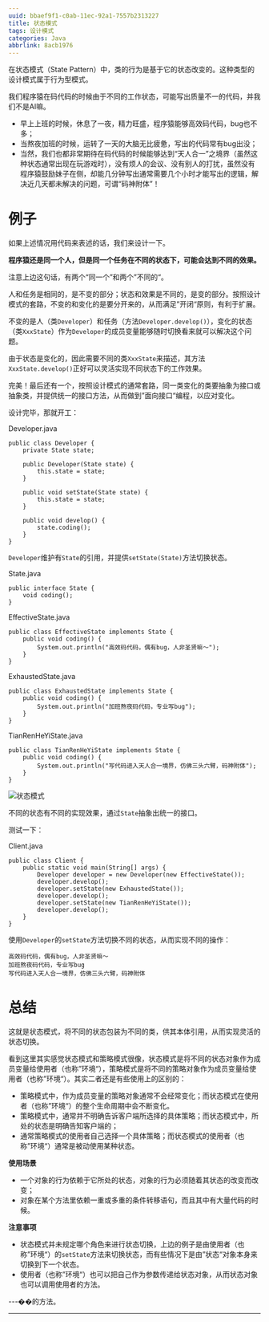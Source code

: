 ```yaml
---
uuid: bbaef9f1-c0ab-11ec-92a1-7557b2313227
title: 状态模式
tags: 设计模式
categories: Java
abbrlink: 8acb1976
---
```


在状态模式（State Pattern）中，类的行为是基于它的状态改变的。这种类型的设计模式属于行为型模式。

我们程序猿在码代码的时候由于不同的工作状态，可能写出质量不一的代码，并我们不是AI嘛。

- 早上上班的时候，休息了一夜，精力旺盛，程序猿能够高效码代码，bug也不多；
- 当熬夜加班的时候，运转了一天的大脑无比疲惫，写出的代码常有bug出没；
- 当然，我们也都非常期待在码代码的时候能够达到“天人合一”之境界（虽然这种状态通常出现在玩游戏时），没有烦人的会议、没有别人的打扰，虽然没有程序猿鼓励妹子在侧，却能几分钟写出通常需要几个小时才能写出的逻辑，解决近几天都未解决的问题，可谓“码神附体”！

# 例子

如果上述情况用代码来表述的话，我们来设计一下。

**程序猿还是同一个人，但是同一个任务在不同的状态下，可能会达到不同的效果。**

注意上边这句话，有两个“同一个”和两个”不同的“。

人和任务是相同的，是不变的部分；状态和效果是不同的，是变的部分。按照设计模式的套路，不变的和变化的是要分开来的，从而满足”开闭“原则，有利于扩展。

不变的是人（类`Developer`）和任务（方法`Developer.develop()`），变化的状态（类`XxxState`）作为`Developer`的成员变量能够随时切换看来就可以解决这个问题。

由于状态是变化的，因此需要不同的类`XxxState`来描述，其方法`XxxState.develop()`正好可以灵活实现不同状态下的工作效果。

完美！最后还有一个，按照设计模式的通常套路，同一类变化的类要抽象为接口或抽象类，并提供统一的接口方法，从而做到”面向接口“编程，以应对变化。

设计完毕，那就开工：

Developer.java

```
public class Developer {
    private State state;

    public Developer(State state) {
        this.state = state;
    }

    public void setState(State state) {
        this.state = state;
    }

    public void develop() {
        state.coding();
    }
}
```

`Developer`维护有`State`的引用，并提供`setState(State)`方法切换状态。

State.java

```
public interface State {
    void coding();
}
```

EffectiveState.java

```
public class EffectiveState implements State {
    public void coding() {
        System.out.println("高效码代码，偶有bug，人非圣贤嘛～");
    }
}
```

ExhaustedState.java

```
public class ExhaustedState implements State {
    public void coding() {
        System.out.println("加班熬夜码代码，专业写bug");
    }
}
```

TianRenHeYiState.java

```
public class TianRenHeYiState implements State {
    public void coding() {
        System.out.println("写代码进入天人合一境界，仿佛三头六臂，码神附体");
    }
}
```

![状态模式](https://raw.githubusercontent.com/xzyup/image/master/202203191519836.png)

不同的状态有不同的实现效果，通过`State`抽象出统一的接口。

测试一下：

Client.java

```
public class Client {
    public static void main(String[] args) {
        Developer developer = new Developer(new EffectiveState());
        developer.develop();
        developer.setState(new ExhaustedState());
        developer.develop();
        developer.setState(new TianRenHeYiState());
        developer.develop();
    }
}
```

使用`Developer`的`setState`方法切换不同的状态，从而实现不同的操作：

```
高效码代码，偶有bug，人非圣贤嘛～
加班熬夜码代码，专业写bug
写代码进入天人合一境界，仿佛三头六臂，码神附体
```

# 总结

这就是状态模式，将不同的状态包装为不同的类，供其本体引用，从而实现灵活的状态切换。

看到这里其实感觉状态模式和策略模式很像，状态模式是将不同的状态对象作为成员变量给使用者（也称”环境“），策略模式是将不同的策略对象作为成员变量给使用者（也称”环境“）。其实二者还是有些使用上的区别的：

- 策略模式中，作为成员变量的策略对象通常不会经常变化；而状态模式在使用者（也称”环境“）的整个生命周期中会不断变化。
- 策略模式中，通常并不明确告诉客户端所选择的具体策略；而状态模式中，所处的状态是明确告知客户端的；
- 通常策略模式的使用者自己选择一个具体策略；而状态模式的使用者（也称”环境“）通常是被动使用某种状态。

**使用场景**

- 一个对象的行为依赖于它所处的状态，对象的行为必须随着其状态的改变而改变；
- 对象在某个方法里依赖一重或多重的条件转移语句，而且其中有大量代码的时候。

**注意事项**

- 状态模式并未规定哪个角色来进行状态切换，上边的例子是由使用者（也称”环境“）的`setState`方法来切换状态，而有些情况下是由”状态“对象本身来切换到下一个状态。
- 使用者（也称”环境“）也可以把自己作为参数传递给状态对象，从而状态对象也可以调用使用者的方法。

---��的方法。

---